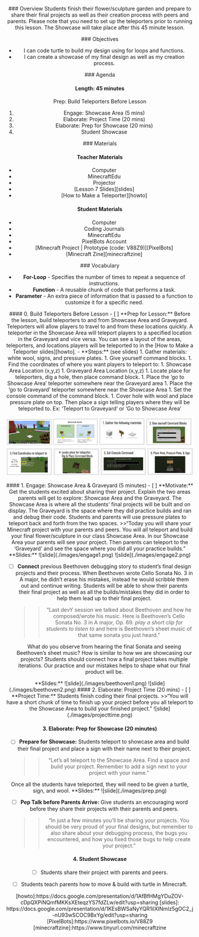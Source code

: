 <header title='Showcase' subtitle='Lesson 7'/>

<notable>

<iconp src='/icons/activity.png'>### Overview</iconp>
Students finish their flower/sculpture garden and prepare to share their final projects as well as their creation process with peers and parents. Please note that you need to set up the teleporters prior to running this lesson. The Showcase will take place after this 45 minute lesson.

<iconp src='/icons/objectives.png'>### Objectives</iconp>
- I can code turtle to build my design using for loops and functions.
- I can create a showcase of my final design as well as my creation process.

<iconp src='/icons/agenda.png'>### Agenda</iconp>

#### Length: 45 minutes
Prep: Build Teleporters Before Lesson
1. Engage: Showcase Area (5 mins)
2. Elaborate: Project Time (20 mins)
3. Elaborate: Prep for Showcase (20 mins)
4. Student Showcase


<note>

<iconp src='/icons/materials.png'>### Materials</iconp>

#### Teacher Materials
- Computer
- MinecraftEdu
- Projector
- [Lesson 7 Slides][slides]
- [How to Make a Teleporter][howto]

#### Student Materials
- Computer
- Coding Journals
- MinecraftEdu
- PixelBots Account
- [Minecraft Project | Prototype (code: V88Z9)][PixelBots]
- [Minecraft Zine][minecraftzine]

<iconp src='/icons/vocab.png'>### Vocabulary</iconp>
- **For-Loop** - Specifies the number of times to repeat a sequence of instructions.
- **Function** -  A reusable chunk of code that performs a task.
- **Parameter** - An extra piece of information that is passed to a function to customize it for a specific need.

</note>
<pagebreak/>
#### 0. Build Teleporters Before Lesson
- [ ] **Prep for Lesson:** Before the lesson, build teleporters to and from Showcase Area and Graveyard. Teleporters will allow players to travel to and from these locations quickly. A teleporter in the Showcase Area will teleport players to a specified location in the Graveyard and vice versa. You can see a layout of the areas, teleporters, and locations players will be teleported to in the [How to Make a Teleporter slides][howto].
  - **Steps:** (see slides)
    1. Gather materials: white wool, signs, and pressure plates.
    1. Give yourself command blocks.
    1. Find the coordinates of where you want players to teleport to:
      1. Showcase Area Location (x,y,z)
      1. Graveyard Area Location (x,y,z)
    1. Locate place for teleporters, dig a hole, then place command block.
      1. Place the ‘go to Showcase Area’ teleporter somewhere near the Graveyard area
      1. Place the ‘go to Graveyard’ teleporter somewhere near the Showcase Area
    1. Set the console command of the command block.
    1. Cover hole with wool and place pressure plate on top. Then place a sign telling players where they will be teleported to. Ex: ‘Teleport to Graveyard’ or ‘Go to Showcase Area’

![slide](./images/tpslides.png)


<pagebreak/>
#### 1. Engage: Showcase Area & Graveyard (5 minutes)
- [ ] **Motivate:** Get the students excited about sharing their project. Explain the two areas parents will get to explore: Showcase Area and the Graveyard. The Showcase Area is where all the students’ final projects will be built and on display. The Graveyard is the space where they did practice builds and ran and debug their code. Students and parents will use pressure plates to teleport back and forth from the two spaces.
  >>“Today you will share your Minecraft project with your parents and peers. You will all teleport and build your final flower/sculpture in our class Showcase Area. In our Showcase Area your parents will see your project. Then parents can teleport to the ‘Graveyard’  and see the space where you did all your practice builds.”

<note>
**Slides:**
![slide](./images/engage1.png)
![slide](./images/engage2.png)
</note>


- [ ] **Connect** previous Beethoven debugging story to student’s final design projects and their process. When Beethoven wrote Cello Sonata No. 3 in A major, he didn’t erase his mistakes, instead he would scribble them out and continue writing. Students will be able to show their parents their final project as well as all the builds/mistakes they did in order to help them lead up to their final project.
  >>“Last devY session we talked about Beethoven and how he composed/wrote his music. Here is Beethoven’s Cello Sonata No. 3 in A major, Op. 69. *play a short clip for students to listen to* and here is Beethoven’s sheet music of that same sonata you just heard.”

  <iconp type="question">What do you observe from hearing the final Sonata and seeing Beethoven’s sheet music?</iconp>
  <iconp type="question">How is similar to how we are showcasing our projects?</iconp>
  <iconp type="answer">Students should connect how a final project takes multiple iterations. Our practice and our mistakes helps to shape what our final product will be.</iconp>

<note>
**Slides:**
![slide](./images/beethoven1.png)
![slide](./images/beethoven2.png)
</note>

<pagebreak/>
#### 2. Elaborate: Project Time (20 mins)
- [ ] **Project Time:** Students finish coding their final projects.
  >>“You will have a short chunk of time to finish up your project before you all teleport to the Showcase Area to build your finished project.”

<note>
![slide](./images/projecttime.png)
</note>

#### 3. Elaborate: Prep for Showcase (20 minutes)
- [ ] **Prepare for Showcase:** Students teleport to showcase area and build their final project and place a sign with their name next to their project.
	>>“Let’s all teleport to the Showcase Area. Find a space and build your project. Remember to add a sign next to your project with your name.”


<note type="tip">
Once all the students have teleported, they will need to be given a turtle, sign, and wool.
**Slides:**
![slide](./images/prep.png)
</note>

- [ ] **Pep Talk before Parents Arrive:** Give students an encouraging word before they share their projects with their parents and peers.
	>>“In just a few minutes you’ll be sharing your projects. You should be very proud of your final designs, but remember to also share about your debugging process, the bugs you encountered, and how you fixed those bugs to help create your project.”


#### 4. Student Showcase
- [ ] Students share their project with parents and peers.
- [ ] Students teach parents how to move & build with turtle in Minecraft.


</notable>
[howto]:https://docs.google.com/presentation/d/1AfBfHMgYDuZOV-cDpQXPiNQmfMKKsXEteqzYS7fdZLw/edit?usp=sharing
[slides]: https://docs.google.com/presentation/d/1KEsBWSaNyYQR1ilXINmlz5gOC2_j-nU93wSCOC9BxYg/edit?usp=sharing
[PixelBots]:https://www.pixelbots.io/V88Z9
[minecraftzine]:https://www.tinyurl.com/minecraftzine
